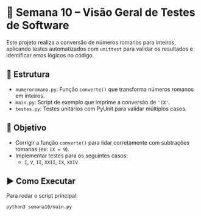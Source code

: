 # 🧪 Semana 10 – Visão Geral de Testes de Software

Este projeto realiza a conversão de números romanos para inteiros, aplicando testes automatizados com `unittest` para validar os resultados e identificar erros lógicos no código.

## 📁 Estrutura

- `numeroromano.py`: Função `converte()` que transforma números romanos em inteiros.
- `main.py`: Script de exemplo que imprime a conversão de `'IX'`.
- `testes.py`: Testes unitários com PyUnit para validar múltiplos casos.

## 🧠 Objetivo

- Corrigir a função `converte()` para lidar corretamente com subtrações romanas (ex: `IX = 9`).
- Implementar testes para os seguintes casos:
  - `I`, `V`, `II`, `XXII`, `IX`, `XXIV`

## ▶️ Como Executar

Para rodar o script principal:

```bash
python3 semana10/main.py
